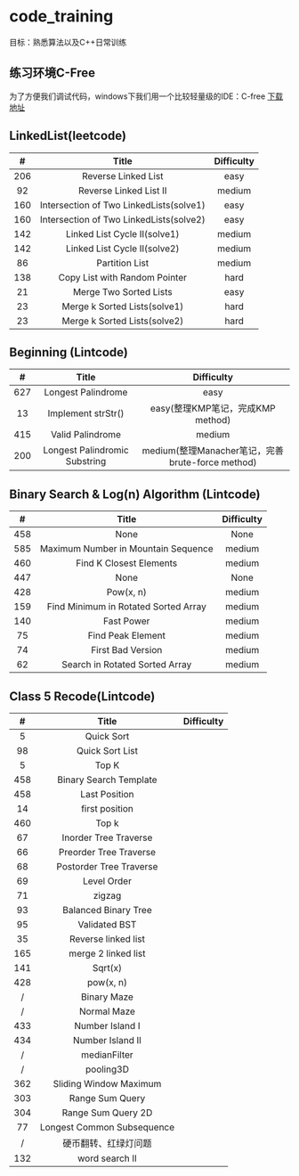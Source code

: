 # code_training
目标：熟悉算法以及C++日常训练
## 练习环境C-Free
为了方便我们调试代码，windows下我们用一个比较轻量级的IDE：C-free
[下载地址](https://www.7down.com/soft/3571.html)
## LinkedList(leetcode)
| # | Title | Difficulty |
:--:|:--:|:--:
206|Reverse Linked List|easy
92|Reverse Linked List II|medium
160|Intersection of Two LinkedLists(solve1)|easy
160|Intersection of Two LinkedLists(solve2)|easy
142|Linked List Cycle II(solve1)|medium
142|Linked List Cycle II(solve2)|medium
86|Partition List|medium
138|Copy List with Random Pointer|hard
21|Merge Two Sorted Lists|easy
23|Merge k Sorted Lists(solve1)|hard
23|Merge k Sorted Lists(solve2)|hard
## Beginning (Lintcode)
| # | Title | Difficulty |
:--:|:--:|:--:
627|Longest Palindrome|easy
13|Implement strStr()|easy(整理KMP笔记，完成KMP method)
415|Valid Palindrome|medium
200|Longest Palindromic Substring|medium(整理Manacher笔记，完善brute-force method)
## Binary Search & Log(n) Algorithm (Lintcode)
| # | Title | Difficulty |
:--:|:--:|:--:
458|None|None
585|Maximum Number in Mountain Sequence|medium
460|Find K Closest Elements|medium
447|None|None
428|Pow(x, n)|medium
159|Find Minimum in Rotated Sorted Array|medium
140|Fast Power|medium
75|Find Peak Element|medium
74|First Bad Version|medium
62|Search in Rotated Sorted Array|medium
## Class 5 Recode(Lintcode)
| # | Title | Difficulty |
:--:|:--:|:--:
5|Quick Sort|
98|Quick Sort List|
5|Top K|
458|Binary Search Template|
458|Last Position|
14|first position|
460|Top k|
67|Inorder Tree Traverse|
66|Preorder Tree Traverse|
68|Postorder Tree Traverse|
69|Level Order|
71|zigzag |
93|Balanced Binary Tree|
95|Validated BST|
35|Reverse linked list|
165|merge 2 linked list|
141|Sqrt(x)| 
428|pow(x, n)|
/|Binary Maze|
/|Normal Maze|
433|Number Island I|
434|Number Island II|
/|medianFilter|
/|pooling3D|
362|Sliding Window Maximum|
303|Range Sum Query|
304|Range Sum Query 2D|
77|Longest Common Subsequence|
/|硬币翻转、红绿灯问题|
132|word search II|
